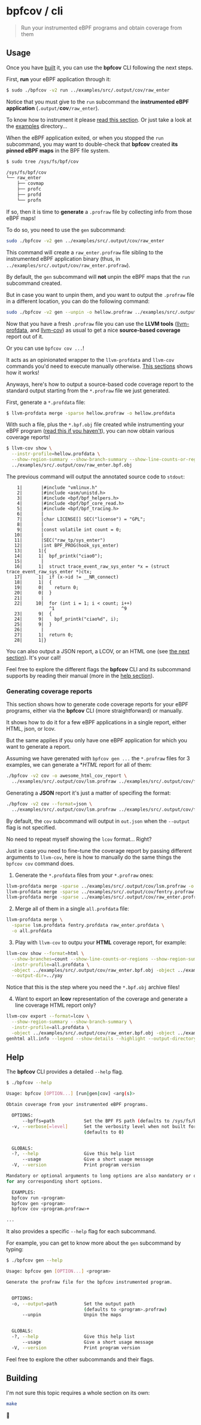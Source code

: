 # bpfcov / cli

> Run your instrumented eBPF programs and obtain coverage from them

## Usage

Once you have [built](#building) it, you can use the **bpfcov** CLI following the next steps.

First, **run** your eBPF application through it:

```bash
$ sudo ./bpfcov -v2 run ../examples/src/.output/cov/raw_enter
```

Notice that you must give to the `run` subcommand the **instrumented eBPF application** (`.output/`**cov**`/raw_enter`).

To know how to instrument it please [read this section](../README#usage).
Or just take a look at the [examples](../examples) directory...

When the eBPF application exited, or when you stopped the `run` subcommand, you may want to double-check
that **bpfcov** created **its pinned eBPF maps** in the BPF file system.

```bash
$ sudo tree /sys/fs/bpf/cov

/sys/fs/bpf/cov
└── raw_enter
    ├── covmap
    ├── profc
    ├── profd
    └── profn
```

If so, then it is time to **generate** a `.profraw` file by collecting info from those eBPF maps!

To do so, you need to use the `gen` subcommand:

```bash
sudo ./bpfcov -v2 gen ../examples/src/.output/cov/raw_enter
```

This command will create a `raw_enter.profraw` file sibling to the instrumented eBPF application binary (thus, in `../examples/src/.output/cov/raw_enter.profraw`).

By default, the `gen` subcommand will **not** unpin the eBPF maps that the `run` subcommand created.

But in case you want to unpin them, and you want to output the `.profraw` file in a different location, you can do the following command:

```bash
sudo ./bpfcov -v2 gen --unpin -o hellow.profraw ../examples/src/.output/cov/raw_enter
```

Now that you have a fresh `.profraw` file you can use the **LLVM tools** ([llvm-profdata](https://llvm.org/docs/CommandGuide/llvm-profdata.html), and [llvm-cov](https://llvm.org/docs/CommandGuide/llvm-cov.html)) as usual to get a nice **source-based coverage** report out of it.

Or you can use `bpfcov cov ...`!

It acts as an opinionated wrapper to the `llvm-profdata` and `llvm-cov` commands you'd need to execute manually otherwise. [This sections](#generating-coverage-reports) shows how it works!

Anyways, here's how to output a source-based code coverage report to the standard output starting from the `*.profraw` file we just generated.

First, generate a `*.profdata` file:

```bash
$ llvm-profdata merge -sparse hellow.profraw -o hellow.profdata
```

With such a file, plus the `*.bpf.obj` file created while instrumenting your eBPF program ([read this if you haven't](../examples/README.md#key-aspects)), you can now obtain various coverage reports!

```bash
$ llvm-cov show \
  --instr-profile=hellow.profdata \
  --show-region-summary --show-branch-summary --show-line-counts-or-regions \
  ../examples/src/.output/cov/raw_enter.bpf.obj
```

The previous command will output the annotated source code to `stdout`:

```
    1|       |#include "vmlinux.h"
    2|       |#include <asm/unistd.h>
    3|       |#include <bpf/bpf_helpers.h>
    4|       |#include <bpf/bpf_core_read.h>
    5|       |#include <bpf/bpf_tracing.h>
    6|       |
    7|       |char LICENSE[] SEC("license") = "GPL";
    8|       |
    9|       |const volatile int count = 0;
   10|       |
   11|       |SEC("raw_tp/sys_enter")
   12|       |int BPF_PROG(hook_sys_enter)
   13|      1|{
   14|      1|  bpf_printk("ciao0");
   15|       |
   16|      1|  struct trace_event_raw_sys_enter *x = (struct trace_event_raw_sys_enter *)ctx;
   17|      1|  if (x->id != __NR_connect)
   18|      1|  {
   19|      0|    return 0;
   20|      0|  }
   21|       |
   22|     10|  for (int i = 1; i < count; i++)
                ^1                         ^9
   23|      9|  {
   24|      9|    bpf_printk("ciao%d", i);
   25|      9|  }
   26|       |
   27|      1|  return 0;
   28|      1|}
```

You can also output a JSON report, a LCOV, or an HTML one (see [the next section](generating-coverage-reports)). It's your call!

Feel free to explore the different flags the **bpfcov** CLI and its subcommand supports by reading their manual (more in the [help section](#help)).

### Generating coverage reports

This section shows how to generate code coverage reports for your eBPF programs, either via the **bpfcov** CLI (more straightforward) or manually.

It shows how to do it for a few eBPF applications in a single report, either HTML, json, or lcov.

But the same applies if you only have one eBPF application for which you want to generate a report.

Assuming we have gerenated with `bpfcov gen ...` the `*.profraw` files for 3 examples,
we can generate a **HTML* report for all of them:

```bash
./bpfcov -v2 cov -o awesome_html_cov_report \
  ../examples/src/.output/cov/lsm.profraw ../examples/src/.output/cov/fentry.profraw ../examples/src/.output/cov/fentry.profraw
````

Generating a **JSON** report it's just a matter of specifing the format:

```bash
./bpfcov -v2 cov --format=json \
  ../examples/src/.output/cov/lsm.profraw ../examples/src/.output/cov/fentry.profraw ../examples/src/.output/cov/fentry.profraw
```

By default, the `cov` subcommand will output in `out.json` when the `--output` flag is not specified.

No need to repeat myself showing the `lcov` format... Right?

Just in case you need to fine-tune the coverage report by passing different arguments to `llvm-cov`,
here is how to manually do the same things the `bpfcov cov` command does.

1. Generate the `*.profdata` files from your `*.profraw` ones:

```bash
llvm-profdata merge -sparse ../examples/src/.output/cov/lsm.profraw -o lsm.profdata
llvm-profdata merge -sparse ../examples/src/.output/cov/fentry.profraw -o fentry.profdata
llvm-profdata merge -sparse ../examples/src/.output/cov/raw_enter.profraw -o raw_enter.profdata
```

2. Merge all of them in a single `all.profdata` file:

```bash
llvm-profdata merge \
  -sparse lsm.profdata fentry.profdata raw_enter.profdata \
  -o all.profdata
```

3. Play with `llvm-cov` to outpu your **HTML** coverage report, for example:

```bash
llvm-cov show --format=html \
  --show-branches=count --show-line-counts-or-regions --show-region-summary \
  -instr-profile=all.profdata \
  -object ../examples/src/.output/cov/raw_enter.bpf.obj -object ../examples/src/.output/cov/fentry.bpf.obj -object ../examples/src/.output/cov/lsm.bpf.obj \
  --output-dir=../yay
```

Notice that this is the step where you need the `*.bpf.obj` archive files!

4. Want to export an **lcov** representation of the coverage and generate a line coverage HTML report only?

```bash
llvm-cov export --format=lcov \
  --show-region-summary --show-branch-summary \
  -instr-profile=all.profdata \
  -object ../examples/src/.output/cov/raw_enter.bpf.obj -object ../examples/src/.output/cov/fentry.bpf.obj -object ../examples/src/.output/cov/lsm.bpf.obj > all.info
genhtml all.info --legend --show-details --highlight --output-directory ../lcov_line_coverage
```

## Help

The **bpfcov** CLI provides a detailed `--help` flag.

```bash
$ ./bpfcov --help

Usage: bpfcov [OPTION...] [run|gen|cov] <arg(s)>

Obtain coverage from your instrumented eBPF programs.

  OPTIONS:
      --bpffs=path           Set the BPF FS path (defaults to /sys/fs/bpf)
  -v, --verbose[=level]      Set the verbosity level when not built for release
                             (defaults to 0)


  GLOBALS:
  -?, --help                 Give this help list
      --usage                Give a short usage message
  -V, --version              Print program version

Mandatory or optional arguments to long options are also mandatory or optional
for any corresponding short options.

  EXAMPLES:
  bpfcov run <program>
  bpfcov gen <program>
  bpfcov cov <program.profraw>+

...
```

It also provides a specific `--help` flag for each subcommand.

For example, you can get to know more about the `gen` subcommand by typing:

```bash
$ ./bpfcov gen --help

Usage: bpfcov gen [OPTION...] <program>

Generate the profraw file for the bpfcov instrumented program.


  OPTIONS:
  -o, --output=path          Set the output path
                             (defaults to <program>.profraw)
      --unpin                Unpin the maps


  GLOBALS:
  -?, --help                 Give this help list
      --usage                Give a short usage message
  -V, --version              Print program version
```

Feel free to explore the other subcommands and their flags.

## Building

I'm not sure this topic requires a whole section on its own:

```bash
make
```

🎈
